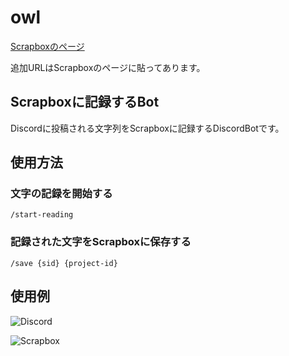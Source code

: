 # owl

[Scrapboxのページ](https://scrapbox.io/biwachi/Scrapbox%E3%81%AB%E8%A8%98%E9%8C%B2%E3%81%99%E3%82%8BBot)

追加URLはScrapboxのページに貼ってあります。

## Scrapboxに記録するBot

Discordに投稿される文字列をScrapboxに記録するDiscordBotです。

## 使用方法

### 文字の記録を開始する

```discord-command
/start-reading
```

### 記録された文字をScrapboxに保存する

```discord-command
/save {sid} {project-id}
```

## 使用例

![Discord](https://scrapbox.io/files/63d946ed9b47dc001dce0ceb.png)

![Scrapbox](https://scrapbox.io/files/63d9470322c1e7001dcf1739.png)
